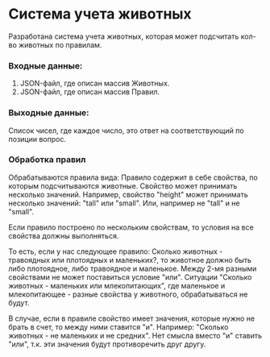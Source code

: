 # Система учета животных 

Разработана система учета животных, которая может подсчитать кол-во животных по правилам.

### Входные данные: 
1) JSON-файл, где описан массив Животных.
2) JSON-файл, где описан массив Правил.

### Выходные данные:
Список чисел, где каждое число, это ответ на соответствующий по позиции вопрос.


### Обработка правил
Обрабатываются правила вида: Правило содержит в себе свойства, по которым подсчитываются животные. Свойство 
может принимать несколько значений. Например, свойство "height" может принимать несколько значений: "tall" или "small".
Или, например не "tall" и не "small".

Если правило построено по нескольким свойствам, то условия на все свойства должны выполняться.

То есть, если у нас следующее правило: Сколько животных - травоядных или плотоядных и маленьких?, то животное должно быть
либо плотоядное, либо травоядное и маленькое. Между 2-мя разными свойствами не может поставиться условие
"или". Ситуации "Сколько животных - маленьких или млекопитающих", где маленькое и млекопитающее - разные свойства у животного,
обрабатываться не будут.

В случае, если в правиле свойство имеет значения, которые нужно не брать в счет, то между ними ставится "и".
Например: "Сколько животных - не маленьких и не средних". Нет смысла вместо "и" ставить "или", т.к.
эти значения будут противоречить друг другу.
